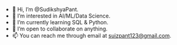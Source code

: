 - 👋 Hi, I’m @SudikshyaPant.
- 👀 I’m interested in AI/ML/Data Science.
- 🌱 I’m currently learning SQL & Python.
- 💞️ I’m open to collaborate on anything.
- 📫 You can reach me through email at suizpant123@gmail.com.

<!---
SudikshyaPant/SudikshyaPant is a ✨ special ✨ repository because its `README.md` (this file) appears on your GitHub profile.
You can click the Preview link to take a look at your changes.
--->
